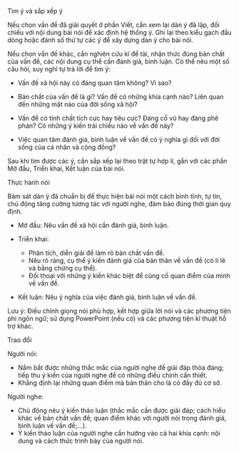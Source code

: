 Tìm ý và sắp xếp ý

Nếu chọn vấn đề đã giải quyết ở phần Viết, cần xem lại dàn ý đã lập, đối chiếu với nội dung bài nói để xác định hệ thống ý. Ghi lại theo kiểu gạch đầu dòng hoặc đánh số thứ tự các ý để xây dựng dàn ý cho bài nói.

Nếu chọn vấn đề khác, cần nghiên cứu kĩ đề tài, nhận thức đúng bản chất của vấn đề, các nội dung cụ thể cần đánh giá, bình luận. Có thể nêu một số câu hỏi, suy nghĩ tự trả lời để tìm ý:

- Vấn đề xã hội này có đáng quan tâm không? Vì sao?

- Bản chất của vấn đề là gì? Vấn đề có những khía cạnh nào? Liên quan đến những mặt nào của đời sống xã hội?

- Vấn đề có tính chất tích cực hay tiêu cực? Đáng cổ vũ hay đáng phê phán? Có những ý kiến trái chiều nào về vấn đề này?

- Việc quan tâm đánh giá, bình luận về vấn đề có ý nghĩa gì đối với đời sống của cá nhân và cộng đồng?

Sau khi tìm được các ý, cần sắp xếp lại theo trật tự hợp lí, gắn với các phần Mở đầu, Triển khai, Kết luận của bài nói.

Thực hành nói

Bám sát dàn ý đã chuẩn bị để thực hiện bài nói một cách bình tĩnh, tự tin, chủ động tăng cường tương tác với người nghe, đảm bảo đúng thời gian quy định.

- Mở đầu: Nêu vấn đề xã hội cần đánh giá, bình luận.

- Triển khai:
  + Phân tích, diễn giải để làm rõ bản chất vấn đề.
  + Nêu rõ ràng, cụ thể ý kiến đánh giá của bản thân về vấn đề (có lí lẽ và bằng chứng cụ thể).
  + Đối thoại với những ý kiến khác biệt để củng cố quan điểm của mình về vấn đề.

- Kết luận: Nêu ý nghĩa của việc đánh giá, bình luận về vấn đề.

Lưu ý: Điều chỉnh giọng nói phù hợp, kết hợp giữa lời nói và các phương tiện phi ngôn ngữ; sử dụng PowerPoint (nếu có) và các phương tiện kĩ thuật hỗ trợ khác.

Trao đổi

Người nói:
- Nắm bắt được những thắc mắc của người nghe để giải đáp thỏa đáng; tiếp thu ý kiến của người nghe để có những điều chỉnh cần thiết.
- Khẳng định lại những quan điểm mà bản thân cho là có đầy đủ cơ sở.

Người nghe:
- Chủ động nêu ý kiến thảo luận (thắc mắc cần được giải đáp; cách hiểu khác về bản chất vấn đề; quan điểm khác với người nói trong đánh giá, bình luận về vấn đề;...).
- Ý kiến thảo luận của người nghe cần hướng vào cả hai khía cạnh: nội dung và cách thức trình bày của người nói.